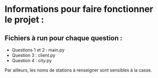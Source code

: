 # Informations pour faire fonctionner le projet :

## Fichiers à run pour chaque question : 

* Questions 1 et 2 : main.py
* Question 3 : client.py
* Question 4 : city.py

Par ailleurs, les noms de stations à renseigner sont sensibles à la casse.
